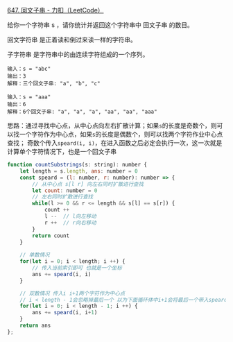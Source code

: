 [647. 回文子串 - 力扣（LeetCode）](https://leetcode.cn/problems/palindromic-substrings/)

给你一个字符串 s ，请你统计并返回这个字符串中 回文子串 的数目。

回文字符串 是正着读和倒过来读一样的字符串。

子字符串 是字符串中的由连续字符组成的一个序列。

```
输入：s = "abc"
输出：3
解释：三个回文子串: "a", "b", "c"

输入：s = "aaa"
输出：6
解释：6个回文子串: "a", "a", "a", "aa", "aa", "aaa"
```

思路：通过寻找中心点，从中心点向左右扩散计算；如果`s`的长度是奇数个，则可以找一个字符作为中心点，如果`s`的长度是偶数个，则可以找两个字符作业中心点查找；
奇数个传入`speard(i, i)`，在进入函数之后必定会执行一次，这一次就是计算单个字符情况下，也是一个回文子串

```js
function countSubstrings(s: string): number {
    let length = s.length, ans: number = 0
    const speard = (l: number, r: number): number => {
        // 从中心点 s[l r] 向左右同时扩散进行查找
        let count: number = 0
        // 左右同时扩散进行查找
        while(l >= 0 && r <= length && s[l] == s[r]) {
            count ++
            l --  // l向左移动
            r ++  // r向右移动
        }
        return count
    }
    
    // 单数情况
    for(let i = 0; i < length; i ++) {
        // 传入当前索引即可 也就是一个坐标
        ans += speard(i, i)
    }

    // 双数情况 传入i i+1两个字符作为中心点
    // i < length - 1会忽略掉最后一个 以为下面循环体中i+1会将最后一个带入speard函数进行查找
    for(let i = 0; i < length - 1; i ++) {
        ans += speard(i, i+1)
    }
    return ans
};
```


